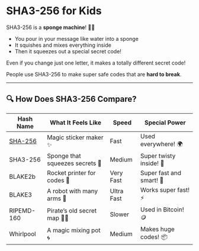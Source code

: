# SHA3-256 for Kids

SHA3-256 is a **sponge machine**! 🧽✨

- You pour in your message like water into a sponge
- It squishes and mixes everything inside
- Then it squeezes out a special secret code!

Even if you change just one letter, it makes a totally different secret code!

People use SHA3-256 to make super safe codes that are **hard to break**.

---

## 🔍 How Does SHA3-256 Compare?

| Hash Name   | What It Feels Like                  | Speed     | Special Power         |
|-------------|--------------------------------------|-----------|------------------------|
| [SHA-256](/algo/sha256)     | Magic sticker maker ✨               | Fast      | Used everywhere! 🌍     |
| SHA3-256    | Sponge that squeezes secrets 🧽      | Medium    | Super twisty inside! 🔄 |
| BLAKE2b     | Rocket printer for codes 🚀          | Very Fast | Super fast and smart! 🧠 |
| BLAKE3      | A robot with many arms 🤖            | Ultra Fast| Works super fast! ⚡    |
| RIPEMD-160  | Pirate’s old secret map 🏴‍☠️         | Slower    | Used in Bitcoin! 🪙     |
| Whirlpool   | A magic mixing pot 🌀                | Medium    | Makes huge codes! 📦    |

